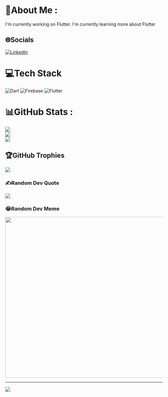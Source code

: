 # 💫About Me :
I'm currently working on Flutter.
I'm currently learning more about Flutter


## 🌐Socials
[![LinkedIn](https://img.shields.io/badge/LinkedIn-%230077B5.svg?logo=linkedin&logoColor=white)](https://linkedin.com/in/https://www.linkedin.com/in/hi%E1%BB%81n-nguy%E1%BB%85n-753343236?lipi=urn%3Ali%3Apage%3Ad_flagship3_profile_view_base_contact_details%3B77DT4h3CSiuK7EgUwUGPbA%3D%3D) 

# 💻Tech Stack
![Dart](https://img.shields.io/badge/dart-%230175C2.svg?style=for-the-badge&logo=dart&logoColor=white) ![Firebase](https://img.shields.io/badge/firebase-%23039BE5.svg?style=for-the-badge&logo=firebase) ![Flutter](https://img.shields.io/badge/Flutter-%2302569B.svg?style=for-the-badge&logo=Flutter&logoColor=white)
# 📊GitHub Stats :
![](https://github-readme-stats.vercel.app/api?username=nguyenhiendev&theme=default&hide_border=true&include_all_commits=true&count_private=false)<br/>
![](https://github-readme-streak-stats.herokuapp.com/?user=nguyenhiendev&theme=default&hide_border=true)<br/>
![](https://github-readme-stats.vercel.app/api/top-langs/?username=nguyenhiendev&theme=default&hide_border=true&include_all_commits=true&count_private=false&layout=compact)

## 🏆GitHub Trophies
![](https://github-profile-trophy.vercel.app/?username=nguyenhiendev&theme=discord&no-frame=false&no-bg=false&margin-w=4)

### ✍️Random Dev Quote
![](https://quotes-github-readme.vercel.app/api?type=horizontal&theme=radical)

### 😂Random Dev Meme
<img src="https://random-memer.herokuapp.com/" width="512px"/>

---
[![](https://visitcount.itsvg.in/api?id=nguyenhiendev&icon=0&color=1)](https://visitcount.itsvg.in)
